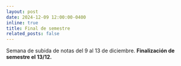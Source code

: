 ```yaml
---
layout: post
date: 2024-12-09 12:00:00-0400
inline: true
title: Final de semestre
related_posts: false
---
```


Semana de subida de notas del 9 al 13 de diciembre. **Finalización de semestre el 13/12.**
